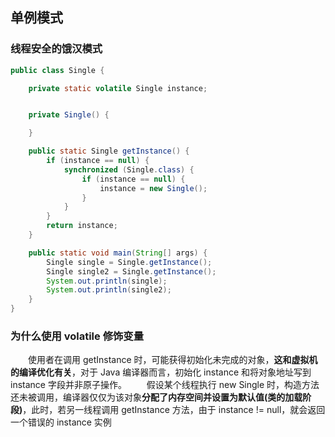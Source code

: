 ## 单例模式

### 线程安全的饿汉模式
```java
public class Single {

    private static volatile Single instance;


    private Single() {

    }

    public static Single getInstance() {
        if (instance == null) {
            synchronized (Single.class) {
                if (instance == null) {
                    instance = new Single();
                }
            }
        }
        return instance;
    }

    public static void main(String[] args) {
        Single single = Single.getInstance();
        Single single2 = Single.getInstance();
        System.out.println(single);
        System.out.println(single2);
    }
}
```
### 为什么使用 volatile 修饰变量

&emsp;&emsp;使用者在调用 getInstance 时，可能获得初始化未完成的对象，**这和虚拟机的编译优化有关**，对于 Java 编译器而言，初始化 instance 和将对象地址写到 instance 字段并非原子操作。
&emsp;&emsp;假设某个线程执行 new Single 时，构造方法还未被调用，编译器仅仅为该对象**分配了内存空间并设置为默认值(类的加载阶段)**，此时，若另一线程调用 getInstance 方法，由于 instance != null，就会返回一个错误的 instance 实例